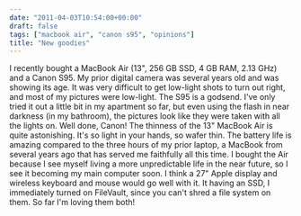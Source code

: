 ```yaml
---
date: "2011-04-03T10:54:00+00:00"
draft: false
tags: ["macbook air", "canon s95", "opinions"]
title: "New goodies"
---
```

I recently bought a MacBook Air (13", 256 GB SSD, 4 GB RAM, 2.13 GHz) and a Canon S95. My prior digital camera was several years old and was showing its age. It was very difficult to get low-light shots to turn out right, and most of my pictures were low-light. The S95 is a godsend. I've only tried it out a little bit in my apartment so far, but even using the flash in near darkness (in my bathroom), the pictures look like they were taken with all the lights on. Well done, Canon! The thinness of the 13" MacBook Air is quite astonishing. It's so light in your hands, so wafer thin. The battery life is amazing compared to the three hours of my prior laptop, a MacBook from several years ago that has served me faithfully all this time. I bought the Air because I see myself living a more unpredictable life in the near future, so I see it becoming my main computer soon. I think a 27" Apple display and wireless keyboard and mouse would go well with it. It having an SSD, I immediately turned on FileVault, since you can't shred a file system on them. So far I'm loving them both!

